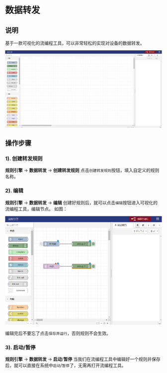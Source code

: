 # 数据转发

## 说明

基于一款可视化的流编程工具，可以非常轻松的实现对设备的数据转发。

![img](../imgs/ruleEngine/access_engine_01_01-ea71c7ba1fb539360b22a8c9ca7e73ec-20221005105334884.png)

## 操作步骤

### 1). 创建转发规则

**规则引擎** -> **数据转发** -> **创建转发规则**
点击`创建转发规则`按钮，填入自定义的规则名称。

### 2). 编辑

**规则引擎** -> **数据转发** -> **编辑**
创建好规则后，就可以点击`编辑`按钮进入可视化的流编程工具，编辑节点。
如图：

![img.png](../imgs/ruleEngine/access_engine_02_02-f3ecd9a0bb90e5d8f61486b20a2751c1-20221005105334629.png)

编辑完后不要忘了点击`保存并运行`，否则规则不会生效。

### 3). 启动/暂停

**规则引擎** -> **数据转发** -> **启动**/**暂停**
当我们在流编程工具中编辑好一个规则并保存后，就可以直接在系统中`启动`/`暂停`了，无需再打开流编程工具。
